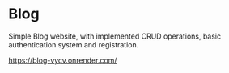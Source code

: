 # Blog

Simple Blog website, with implemented CRUD operations, basic authentication system and registration.

https://blog-vycv.onrender.com/
